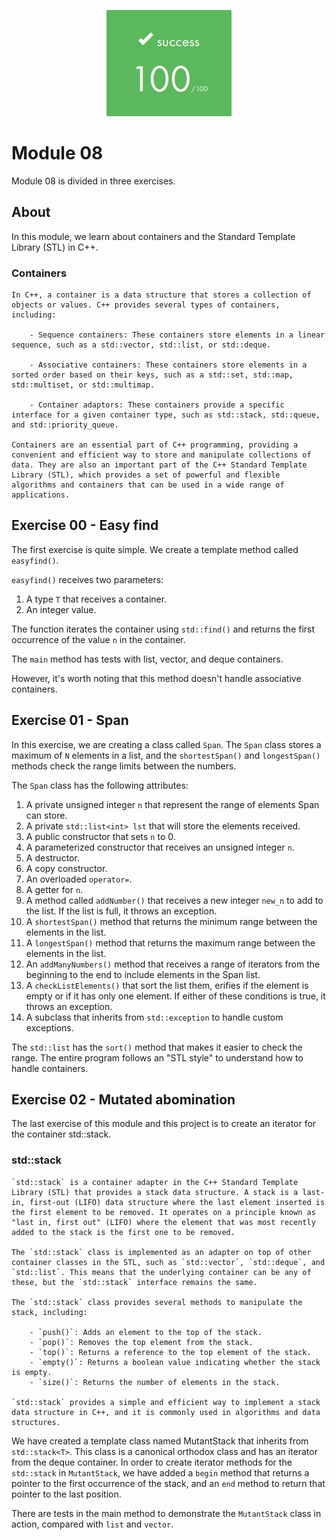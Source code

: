 <p align="center">
  <img src="images/grade.png" alt="grade " />
</p>

# Module 08

Module 08 is divided in three exercises.

## About

In this module, we learn about containers and the Standard Template Library (STL) in C++.

### Containers

	In C++, a container is a data structure that stores a collection of objects or values. C++ provides several types of containers, including:

	    - Sequence containers: These containers store elements in a linear sequence, such as a std::vector, std::list, or std::deque.

	    - Associative containers: These containers store elements in a sorted order based on their keys, such as a std::set, std::map, std::multiset, or std::multimap.

	    - Container adaptors: These containers provide a specific interface for a given container type, such as std::stack, std::queue, and std::priority_queue.

	Containers are an essential part of C++ programming, providing a convenient and efficient way to store and manipulate collections of data. They are also an important part of the C++ Standard Template Library (STL), which provides a set of powerful and flexible algorithms and containers that can be used in a wide range of applications.

## Exercise 00 - Easy find

The first exercise is quite simple. We create a template method called ```easyfind()```.

```easyfind()``` receives two parameters:

1. A type ```T``` that receives a container.
2. An integer value.

The function iterates the container using ```std::find()``` and returns the first occurrence of the value ```n``` in the container.

The ```main``` method has tests with list, vector, and deque containers.

However, it's worth noting that this method doesn't handle associative containers.

## Exercise 01 - Span

In this exercise, we are creating a class called ```Span```. 
The ```Span``` class stores a maximum of ```N``` elements in a list, and the ```shortestSpan()``` and ```longestSpan()``` methods check the range limits between the numbers.

The ```Span``` class has the following attributes:

1. A private unsigned integer ```n``` that represent the range of elements Span can store.
2. A private ```std::list<int> lst``` that will store the elements received.
3. A public constructor that sets ```n``` to 0.
4. A parameterized constructor that receives an unsigned integer ```n```.
5. A destructor.
6. A copy constructor.
7. An overloaded ```operator=```.
8. A getter for ```n```.
9. A method called ```addNumber()``` that receives a new integer ```new_n``` to add to the list. If the list is full, it throws an exception.
10. A ```shortestSpan()``` method that returns the minimum range between the elements in the list.
11. A ```longestSpan()``` method that returns the maximum range between the elements in the list.
12. An ```addManyNumbers()``` method that receives a range of iterators from the beginning to the end to include elements in the Span list.
13. A ```checkListElements()``` that sort the list them, erifies if the element is empty or if it has only one element. If either of these conditions is true, it throws an exception.
14. A subclass that inherits from ```std::exception``` to handle custom exceptions.

The ```std::list``` has the ```sort()``` method that makes it easier to check the range. The entire program follows an "STL style" to understand how to handle containers.

## Exercise 02 - Mutated abomination

The last exercise of this module and this project is to create an iterator for the container std::stack. 

### std::stack 

	`std::stack` is a container adapter in the C++ Standard Template Library (STL) that provides a stack data structure. A stack is a last-in, first-out (LIFO) data structure where the last element inserted is the first element to be removed. It operates on a principle known as "last in, first out" (LIFO) where the element that was most recently added to the stack is the first one to be removed.

	The `std::stack` class is implemented as an adapter on top of other container classes in the STL, such as `std::vector`, `std::deque`, and `std::list`. This means that the underlying container can be any of these, but the `std::stack` interface remains the same.

	The `std::stack` class provides several methods to manipulate the stack, including:

	    - `push()`: Adds an element to the top of the stack.
	    - `pop()`: Removes the top element from the stack.
	    - `top()`: Returns a reference to the top element of the stack.
	    - `empty()`: Returns a boolean value indicating whether the stack is empty.
	    - `size()`: Returns the number of elements in the stack.

	`std::stack` provides a simple and efficient way to implement a stack data structure in C++, and it is commonly used in algorithms and data structures.

We have created a template class named MutantStack that inherits from ```std::stack<T>```. This class is a canonical orthodox class and has an iterator from the deque container. In order to create iterator methods for the ```std::stack``` in ```MutantStack```, we have added a ```begin``` method that returns a pointer to the first occurrence of the stack, and an ```end``` method to return that pointer to the last position.

There are tests in the main method to demonstrate the ```MutantStack``` class in action, compared with ```list``` and ```vector```.
